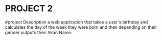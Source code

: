 
# PROJECT 2
#project Description
 a web application that takes a user's birthday and calculates the day of the week they were born and then depending on their gender outputs their Akan Name. 
 
 
